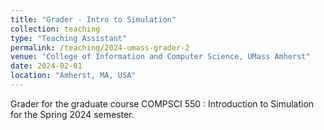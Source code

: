 ```yaml
---
title: "Grader - Intro to Simulation"
collection: teaching
type: "Teaching Assistant"
permalink: /teaching/2024-umass-grader-2
venue: "College of Information and Computer Science, UMass Amherst"
date: 2024-02-01
location: "Amherst, MA, USA"
---
```


Grader for the graduate course COMPSCI 550 : Introduction to Simulation for the
Spring 2024 semester.